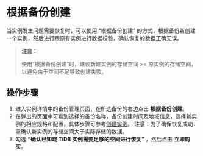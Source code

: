 # 根据备份创建
当实例发生问题需要恢复时，可以使用 “根据备份创建” 的方式，根据备份新创建一个实例，然后进行跟原有实例进行数据校验，确认恢复的数据正确无误。 

> **注意：**
>
> 使用“根据备份创建”时，建议新建实例的存储空间 >= 原实例的存储空间，以避免由于空间不足导致创建失败。

## 操作步骤
1. 进入实例详情中的备份管理页面，在所选备份的右边点击 **根据备份创建**。
2. 在弹出的页面中可看到选择的备份名称，备份创建时间及地域信息，选择新实例的相应规格和配置，具体步骤可参考[创建实例](../Instance/Create-Instance.md)。 注意：为了确保恢复成功，需确认新实例的存储空间大于实际存储的数据。
3. 勾选 **“确认已知晓 TiDB 实例需要足够的空间进行恢复”** ，然后点击 **立即购买**。

<!-- ![创建备份](../../../../../image/TiDB/backup-list.png) -->
<!-- ![根据备份创建1](../../../../../image/TiDB/create-instance-from-backup-1.png) -->
<!-- ![根据备份创建1](../../../../../image/TiDB/create-instance-from-backup-2.png) -->
